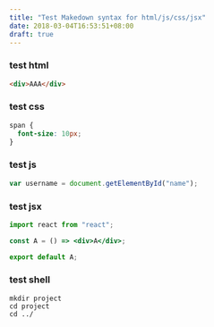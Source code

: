 ```yaml
---
title: "Test Makedown syntax for html/js/css/jsx"
date: 2018-03-04T16:53:51+08:00
draft: true
---
```


### test html

```html
<div>AAA</div>
```

### test css

```css
span {
  font-size: 10px;
}
```

### test js

```js
var username = document.getElementById("name");
```

### test jsx

```jsx
import react from "react";

const A = () => <div>A</div>;

export default A;
```

### test shell

```
mkdir project
cd project
cd ../
```
